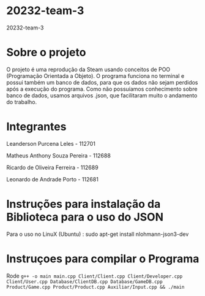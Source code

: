 # 20232-team-3
20232-team-3

# Sobre o projeto

O projeto é uma reprodução da Steam usando conceitos de POO (Programação Orientada a Objeto). O programa funciona no terminal e possui também um banco de dados, para que os dados não sejam perdidos após a execução do programa. Como não possuíamos conhecimento sobre banco de dados, usamos arquivos .json, que facilitaram muito o andamento do trabalho.

# Integrantes

Leanderson Purcena Leles - 112701

Matheus Anthony Souza Pereira - 112688

Ricardo de Oliveira Ferreira - 112689

Leonardo de Andrade Porto - 112681

# Instruções para instalação da Biblioteca para o uso do JSON
Para o uso no LinuX (Ubuntu) : sudo apt-get install nlohmann-json3-dev

# Instruçoes para compilar o Programa

Rode ```g++ -o main main.cpp Client/Client.cpp Client/Developer.cpp Client/User.cpp Database/ClientDB.cpp Database/GameDB.cpp Product/Game.cpp Product/Product.cpp Auxiliar/Input.cpp && ./main```
